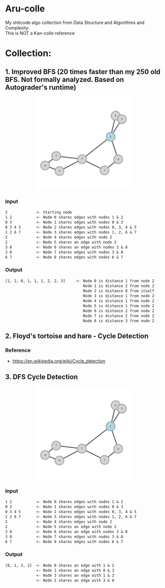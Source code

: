 # Aru-colle
My shitcode algo collection from Data Structure and Algorithms and Complexity.<br>
This is NOT a Kan-colle reference

# Collection:
## 1. Improved BFS (20 times faster than my 250 old BFS. Not formally analyzed. Based on Autograder's runtime)
<p align="center">
  <img width="300" height="300" src="https://raw.githubusercontent.com/Shesky17/shesky17.github.io/master/static/host_files/bfs.png">
</p>

### Input
```
2             <- Starting node
1 2           <- Node 0 shares edges with nodes 1 & 2
0 3           <- Node 1 shares edges with nodes 0 & 3
0 3 4 5	      <- Node 2 shares edges with nodes 0, 3, 4 & 5
1 2 6 7       <- Node 3 shares edges with nodes 1, 2, 6 & 7
2             <- Node 4 shares edges with node 2
2             <- Node 5 shares an edge with node 2
3 8           <- Node 6 shares an edge with nodes 3 & 8
3 8           <- Node 7 shares edges with nodes 3 & 8
6 7           <- Node 8 shares edges with nodes 6 & 7
```
### Output
```
[1, 2, 0, 1, 1, 1, 2, 2, 3]     <- Node 0 is distance 1 from node 2
                                   Node 1 is distance 2 from node 2
                                   Node 2 is distance 0 from itself 
                                   Node 3 is distance 1 from node 2 
                                   Node 4 is distance 1 from node 2
                                   Node 5 is distance 1 from node 2
                                   Node 6 is distance 2 from node 2
                                   Node 7 is distance 2 from node 2
                                   Node 8 is distance 3 from node 2
```

## 2. Floyd's tortoise and hare - Cycle Detection

### Reference
- <a href="https://en.wikipedia.org/wiki/Cycle_detection"> https://en.wikipedia.org/wiki/Cycle_detection </a>


## 3. DFS Cycle Detection
<p align="center">
  <img width="300" height="300" src="https://raw.githubusercontent.com/Shesky17/shesky17.github.io/master/static/host_files/bfs.png">
</p>

### Input
```
1 2           <- Node 0 shares edges with nodes 1 & 2
0 3           <- Node 1 shares edges with nodes 0 & 3
0 3 4 5	      <- Node 2 shares edges with nodes 0, 3, 4 & 5
1 2 6 7       <- Node 3 shares edges with nodes 1, 2, 6 & 7
2             <- Node 4 shares edges with node 2
2             <- Node 5 shares an edge with node 2
3 8           <- Node 6 shares an edge with nodes 3 & 8
3 8           <- Node 7 shares edges with nodes 3 & 8
6 7           <- Node 8 shares edges with nodes 6 & 7
```
### Output
```
[0, 1, 3, 2]  <- Node 0 shares an edge with 1 & 2
              <- Node 1 shares an edge with 0 & 3
              <- Node 3 shares an edge with 1 & 2
              <- Node 2 shares an edge with 3 & 0
```

